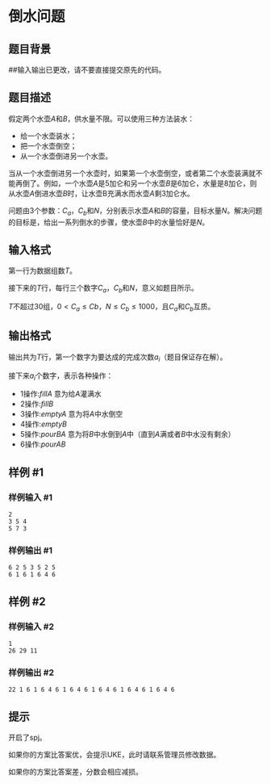 # 倒水问题

## 题目背景

##输入输出已更改，请不要直接提交原先的代码。


## 题目描述

假定两个水壶$A$和$B$，供水量不限。可以使用三种方法装水：
- 给一个水壶装水；
- 把一个水壶倒空；
- 从一个水壶倒进另一个水壶。

当从一个水壶倒进另一个水壶时，如果第一个水壶倒空，或者第二个水壶装满就不能再倒了。例如，一个水壶$A$是$5$加仑和另一个水壶$B$是$6$加仑，水量是$8$加仑，则从水壶$A$倒进水壶$B$时，让水壶B充满水而水壶$A$剩$3$加仑水。

问题由3个参数：$C_a$，$C_b$和$N$，分别表示水壶$A$和$B$的容量，目标水量$N$。解决问题的目标是，给出一系列倒水的步骤，使水壶$B$中的水量恰好是$N$。

## 输入格式

第一行为数据组数$T$。

接下来的$T$行，每行三个数字$C_a$，$C_b$和$N$，意义如题目所示。

$T$不超过$30$组，$0<C_a≤Cb$，$N≤C_b≤1000$，且$C_a$和$C_b$互质。

## 输出格式

输出共为$T$行，第一个数字为要达成的完成次数$a_i$（题目保证存在解）。

接下来$a_i$个数字，表示各种操作：
- 1操作:$fill A$ 意为给$A$灌满水
- 2操作:$fill B$
- 3操作:$empty A$ 意为将$A$中水倒空
- 4操作:$empty B$
- 5操作:$pour B A$ 意为将$B$中水倒到$A$中（直到$A$满或者$B$中水没有剩余）
- 6操作:$pour A B$

## 样例 #1

### 样例输入 #1
```
2
3 5 4 
5 7 3 
```

### 样例输出 #1

```
6 2 5 3 5 2 5 
6 1 6 1 6 4 6 
```

## 样例 #2

### 样例输入 #2
```
1
26 29 11
```

### 样例输出 #2

```
22 1 6 1 6 4 6 1 6 4 6 1 6 4 6 1 6 4 6 1 6 4 6 
```

## 提示

开启了spj。

如果你的方案比答案优，会提示UKE，此时请联系管理员修改数据。

如果你的方案比答案差，分数会相应减损。
